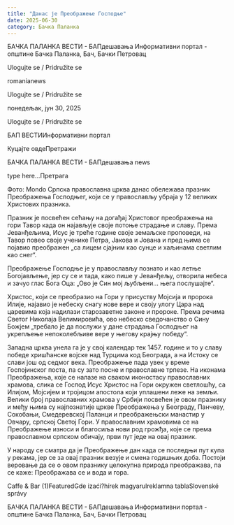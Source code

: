 ```yaml
---
title: "Данас је Преображење Господње"
date: 2025-06-30
category: Бачка Паланка
---
```


БАЧКА ПАЛАНКА ВЕСТИ - БАПдешавања Информативни портал - општине Бачка Паланка, Бач, Бачки Петровац

Ulogujte se / Pridružite se

romanianews

Ulogujte se / Pridružite se

понедељак, јун 30, 2025

Ulogujte se / Pridružite se

БАП ВЕСТИИнформативни портал

Куцајте овдеПретражи

БАЧКА ПАЛАНКА ВЕСТИ - БАПдешавања news

type here...Претрага

Фото: Mondo
            Српска православна црква данас обележава празник Преображења Господњег, који се у православљу убраја у 12 великих Христових празника.

Празник је посвећен сећању на догађај Христовог преображења на гори Тавор када он најављује своје потоње страдање и славу.
Према Јеванђељима, Исус је треће године своје земаљске проповеди, на Тавор повео своје ученике Петра, Јакова и Јована и пред њима се појавио преображен „са лицем сјајним као сунце и хаљинама светлим као снег“.


Преображење Господње је у православљу познато и као летње Богојављење, јер су се и тада, како пише у Јеванђељу, отворила небеса и зачуо глас Бога Оца: „Ово је Син мој љубљени… њега послушајте“.


Христос, који се преобразио на Гори у присуству Мојсија и пророка Илије, најавио је небеску снагу нове вере и своју улогу Цара над царевима која надилази старозаветне законе и пророке.
Према речима Светог Николаја Велимировића, ово небеско сведочанство о Сину Божјем „требало је да послужи у дане страдања Господњег на укрепљење непоколебљиве вере у његову крајњу победу“.


Западна црква унела га је у свој календар тек 1457. године и то у славу победе хришћанске војске над Турцима код Београда, а на Истоку се слави још од седмог века.
Преображење пада увек у време Госпојинског поста, па су зато посне и православне трпезе.
На иконама Преображења, које се налазе на сваком иконостасу православних храмова, слика се Господ Исус Христос на Гори окружен светлошћу, са Илијом, Мојсијем и тројицом апостола који уплашени леже на земљи.
Велики број православних храмова у Србији посвећен је овом празнику и међу њима су најпознатије цркве Преображења у Београду, Панчеву, Сокобањи, Смедеревској Паланци и преображењски манастир у Овчару, српској Светој Гори.
У православним храмовима се на Преображење износи и благосиља нови род грожђа, које се према православном српском обичају, први пут једе на овај празник.


У народу се сматра да је Преображење дан када се последњи пут купа у рекама, јер се за овај празник везује и смена годишњих доба.
Постоји веровање да се о овом празнику целокупна природа преображава, па се каже: Преображава се и вода и гора.

Caffe & Bar (1)FeaturedGde izaći?hírek magyarulreklamna tablaSlovenské správy

БАЧКА ПАЛАНКА ВЕСТИ - БАПдешавања Информативни портал - општине Бачка Паланка, Бач, Бачки Петровац

